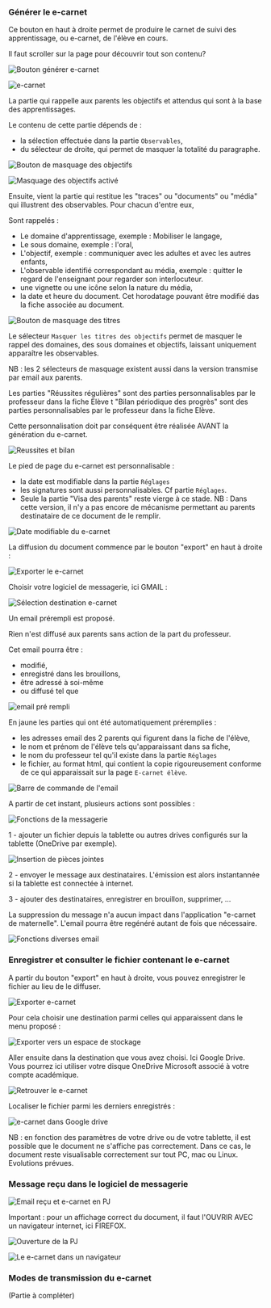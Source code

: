 ### Générer le e-carnet

<!-- [!embed](https://www.youtube.com/watch?v=xIJW-rbMuns) -->

Ce bouton en haut à droite permet de produire le carnet de suivi des apprentissage, ou e-carnet, de l'élève en cours.

Il faut scroller sur la page pour découvrir tout son contenu?

![Bouton générer e-carnet](screenshots/2018-01-27-20-04-43.png)

![e-carnet](screenshots/2018-01-28-08-30-42.png)

La partie qui rappelle aux parents les objectifs et attendus qui sont à la base des apprentissages.

Le contenu de cette partie dépends de : 

- la sélection effectuée dans la partie `Observables`,
- du sélecteur de droite, qui permet de masquer la totalité du paragraphe.

![Bouton de masquage des objectifs](screenshots/2018-01-28-08-33-04.png)

![Masquage des objectifs activé](screenshots/2018-01-28-08-36-39.png)

Ensuite, vient la partie qui restitue les "traces" ou "documents" ou "média" qui illustrent des observables.
Pour chacun d'entre eux, 

Sont rappelés : 

- Le domaine d'apprentissage, exemple : Mobiliser le langage,
- Le sous domaine, exemple : l'oral,
- L'objectif, exemple : communiquer avec les adultes et avec les autres enfants,
- L'observable identifié correspondant au média, exemple : quitter le regard de l'enseignant pour regarder son interlocuteur.
- une vignette ou une icône selon la nature du média, 
- la date et heure du document. Cet horodatage pouvant être modifié das la fiche associée au document.

![Bouton de masquage des titres](screenshots/2018-01-28-08-42-01.png)

Le sélecteur `Masquer les titres des objectifs` permet de masquer le rappel des domaines, des sous domaines et objectifs, laissant uniquement apparaître les observables. 

NB : les 2 sélecteurs de masquage existent aussi dans la version transmise par email aux parents.

Les parties "Réussites régulières" sont des parties personnalisables par le professeur dans la fiche Elève  t "Bilan périodique des progrès" sont des parties personnalisables par le professeur dans la fiche Elève.

Cette personnalisation doit par conséquent être réalisée AVANT la génération du e-carnet.

![Reussites et bilan](screenshots/2018-01-28-08-49-24.png)

Le pied de page du e-carnet est personnalisable : 

- la date est modifiable dans la partie `Réglages`
- les signatures sont aussi personnalisables. Cf partie `Réglages`.
- Seule la partie "Visa des parents" reste vierge à ce stade. NB : Dans cette version, il n'y a pas encore de mécanisme permettant au parents destinataire de ce document de le remplir.

![Date modifiable du e-carnet](screenshots/2018-01-28-08-55-06.png)

La diffusion du document commence par le bouton "export" en haut à droite : 

![Exporter le e-carnet](screenshots/2018-01-28-08-59-37.png)

Choisir votre logiciel de messagerie, ici GMAIL : 

![Sélection destination e-carnet](screenshots/2018-01-28-09-00-41.png)

Un email prérempli est proposé.

Rien n'est diffusé aux parents sans action de la part du professeur.

Cet email pourra être : 
- modifié, 
- enregistré dans les brouillons, 
- être adressé à soi-même
- ou diffusé tel que

![email pré rempli](screenshots/2018-01-28-09-03-39.png)

En jaune les parties qui ont été automatiquement préremplies : 

- les adresses email des 2 parents qui figurent dans la fiche de l'élève,
- le nom et prénom de l'élève tels qu'apparaissant dans sa fiche,
- le nom du professeur tel qu'il existe dans la partie `Réglages`
- le fichier, au format html, qui contient la copie rigoureusement conforme de ce qui apparaissait sur la page `E-carnet élève`.

![Barre de commande de l'email](screenshots/2018-01-28-09-07-17.png)

A partir de cet instant,  plusieurs actions sont possibles : 

![Fonctions de la messagerie](screenshots/2018-01-28-09-14-57.png)

1 - ajouter un fichier depuis la tablette ou autres drives configurés sur la tablette (OneDrive par exemple).

![Insertion de pièces jointes](screenshots/2018-01-28-09-18-49.png)

2 - envoyer le message aux destinataires. L'émission est alors instantannée si la
 tablette est connectée à internet.

3 - ajouter des destinataires, enregistrer en brouillon, supprimer, ...

La suppression du message n'a aucun impact dans l'application "e-carnet de maternelle". L'email pourra être regénéré autant de fois que nécessaire.

![Fonctions diverses email](screenshots/2018-01-28-09-18-15.png)



### Enregistrer et consulter le fichier contenant le e-carnet

A partir du bouton "export" en haut à droite, vous pouvez enregistrer le fichier au lieu de le diffuser.

![Exporter e-carnet](screenshots/2018-01-28-09-24-52.png)

Pour cela choisir une destination parmi celles qui apparaissent dans le menu proposé : 


![Exporter vers un espace de stockage](screenshots/2018-01-28-09-23-34.png)

Aller ensuite dans la destination que vous avez choisi. Ici Google Drive. Vous pourrez ici utiliser votre disque OneDrive Microsoft associé à votre compte académique.

![Retrouver le e-carnet](screenshots/2018-01-28-09-27-42.png)

Localiser le fichier parmi  les derniers enregistrés :

![e-carnet dans Google drive](screenshots/2018-01-28-09-29-35.png)

NB :  en fonction des paramètres de votre drive ou de votre tablette, il est possible que le document ne s'affiche pas correctement. Dans ce cas, le document reste visualisable correctement sur tout PC, mac ou Linux. Evolutions prévues.



### Message reçu dans le logiciel de messagerie

![Email reçu et e-carnet en PJ](screenshots/2018-01-28-09-52-52.png)

Important : pour un affichage correct du document, il faut l'OUVRIR AVEC un navigateur internet, ici FIREFOX.

![Ouverture de la PJ](screenshots/2018-01-28-09-56-01.png)

![Le e-carnet dans un navigateur](screenshots/2018-01-28-09-57-45.png)



### Modes de transmission du e-carnet

(Partie à compléter)



